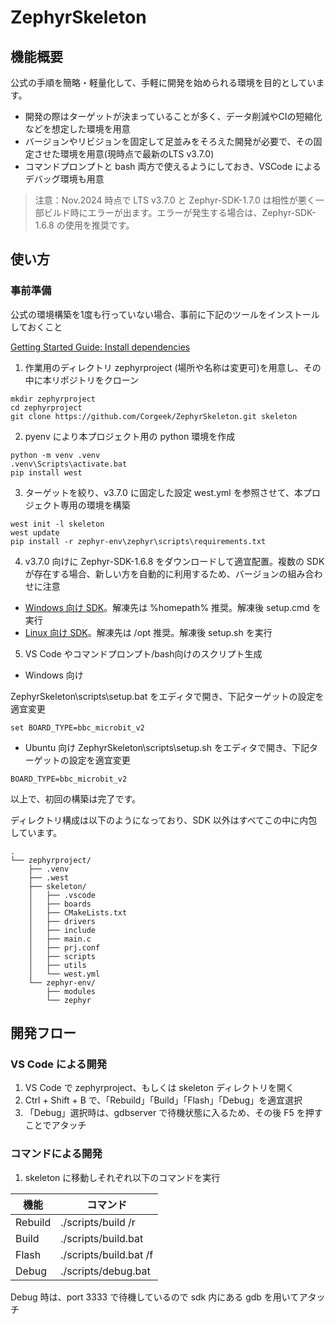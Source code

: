 # ZephyrSkeleton

## 機能概要
公式の手順を簡略・軽量化して、手軽に開発を始められる環境を目的としています。
* 開発の際はターゲットが決まっていることが多く、データ削減やCIの短縮化などを想定した環境を用意
* バージョンやリビジョンを固定して足並みをそろえた開発が必要で、その固定させた環境を用意(現時点で最新のLTS v3.7.0)
* コマンドプロンプトと bash 両方で使えるようにしておき、VSCode によるデバッグ環境も用意

> 注意：Nov.2024 時点で LTS v3.7.0 と Zephyr-SDK-1.7.0 は相性が悪く一部ビルド時にエラーが出ます。エラーが発生する場合は、Zephyr-SDK-1.6.8 の使用を推奨です。

## 使い方

### 事前準備

公式の環境構築を1度も行っていない場合、事前に下記のツールをインストールしておくこと

[Getting Started Guide: Install dependencies](https://docs.zephyrproject.org/3.7.0/develop/getting_started/index.html#install-dependencies)


1. 作業用のディレクトリ zephyrproject (場所や名称は変更可)を用意し、その中に本リポジトリをクローン
```
mkdir zephyrproject
cd zephyrproject
git clone https://github.com/Corgeek/ZephyrSkeleton.git skeleton
```

2. pyenv により本プロジェクト用の python 環境を作成
```
python -m venv .venv
.venv\Scripts\activate.bat
pip install west
```

3. ターゲットを絞り、v3.7.0 に固定した設定 west.yml を参照させて、本プロジェクト専用の環境を構築
```
west init -l skeleton
west update
pip install -r zephyr-env\zephyr\scripts\requirements.txt
```

4. v3.7.0 向けに Zephyr-SDK-1.6.8 をダウンロードして適宜配置。複数の SDK が存在する場合、新しい方を自動的に利用するため、バージョンの組み合わせに注意

* [Windows 向け SDK](https://github.com/zephyrproject-rtos/sdk-ng/releases/download/v0.16.8/zephyr-sdk-0.16.8_windows-x86_64.7z)。解凍先は %homepath% 推奨。解凍後 setup.cmd を実行
* [Linux 向け SDK](https://github.com/zephyrproject-rtos/sdk-ng/releases/download/v0.16.8/zephyr-sdk-0.16.8_linux-x86_64.tar.xz)。解凍先は /opt 推奨。解凍後 setup.sh を実行

5. VS Code やコマンドプロンプト/bash向けのスクリプト生成
* Windows 向け

ZephyrSkeleton\scripts\setup.bat をエディタで開き、下記ターゲットの設定を適宜変更
```
set BOARD_TYPE=bbc_microbit_v2
```
* Ubuntu 向け
ZephyrSkeleton\scripts\setup.sh をエディタで開き、下記ターゲットの設定を適宜変更
```
BOARD_TYPE=bbc_microbit_v2
```
以上で、初回の構築は完了です。

ディレクトリ構成は以下のようになっており、SDK 以外はすべてこの中に内包しています。
```
.
└── zephyrproject/
    ├── .venv
    ├── .west
    ├── skeleton/
    │   ├── .vscode
    │   ├── boards
    │   ├── CMakeLists.txt
    │   ├── drivers
    │   ├── include
    │   ├── main.c
    │   ├── prj.conf
    │   ├── scripts
    │   ├── utils
    │   └── west.yml
    └── zephyr-env/
        ├── modules
        └── zephyr
```

## 開発フロー
### VS Code による開発
1. VS Code で zephyrproject、もしくは skeleton ディレクトリを開く
2. Ctrl + Shift + B で、「Rebuild」「Build」「Flash」「Debug」を適宜選択
3. 「Debug」選択時は、gdbserver で待機状態に入るため、その後 F5 を押すことでアタッチ

### コマンドによる開発
1. skeleton に移動しそれぞれ以下のコマンドを実行

| 機能 | コマンド |
|-----|----|
| Rebuild | ./scripts/build /r |
| Build | ./scripts/build.bat |
| Flash | ./scripts/build.bat /f |
| Debug | ./scripts/debug.bat |

Debug 時は、port 3333 で待機しているので sdk 内にある gdb を用いてアタッチ
